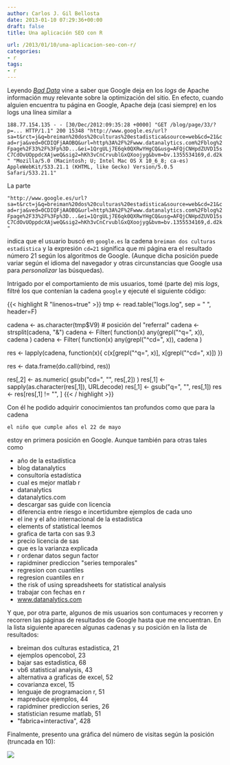 ```yaml
---
author: Carlos J. Gil Bellosta
date: 2013-01-10 07:29:36+00:00
draft: false
title: Una aplicación SEO con R

url: /2013/01/10/una-aplicacion-seo-con-r/
categories:
- r
tags:
- r
---
```


Leyendo [_Bad Data_](http://shop.oreilly.com/product/0636920024422.do) vine a saber que Google deja en los _logs_ de Apache información muy relevante sobre la optimización del sitio. En efecto, cuando alguien encuentra tu página en Google, Apache deja (casi siempre) en los logs una línea similar a

`188.77.154.135 - - [30/Dec/2012:09:35:28 +0000] "GET /blog/page/33/?p=... HTTP/1.1" 200 15348 "http://www.google.es/url?sa=t&rct=j&q=breiman%20dos%20culturas%20estadistica&source=web&cd=21&cad=rja&ved=0CDIQFjAAOBQ&url=http%3A%2F%2Fwww.datanalytics.com%2Fblog%2Fpage%2F33%2F%3Fp%3D...&ei=1QrgULj7E6qk0QXRwYHgCQ&usg=AFQjCNHpdZUVD15sC7CdOvUOppdcXAjweQ&sig2=hKh3vCnCrvublGxQXoojyg&bvm=bv.1355534169,d.d2k" "Mozilla/5.0 (Macintosh; U; Intel Mac OS X 10_6_8; ca-es) AppleWebKit/533.21.1 (KHTML, like Gecko) Version/5.0.5 Safari/533.21.1"`

La parte

`"http://www.google.es/url?sa=t&rct=j&q=breiman%20dos%20culturas%20estadistica&source=web&cd=21&cad=rja&ved=0CDIQFjAAOBQ&url=http%3A%2F%2Fwww.datanalytics.com%2Fblog%2Fpage%2F33%2F%3Fp%3D...&ei=1QrgULj7E6qk0QXRwYHgCQ&usg=AFQjCNHpdZUVD15sC7CdOvUOppdcXAjweQ&sig2=hKh3vCnCrvublGxQXoojyg&bvm=bv.1355534169,d.d2k"`

indica que el usuario buscó en `google.es` la cadena `breiman dos culturas estadistica` y la expresión `cd=21` significa que mi página era el resultado número 21 según los algoritmos de Google. (Aunque dicha posición puede variar según el idioma del navegador y otras circunstancias que Google usa para _personalizar_ las búsquedas).

Intrigado por el comportamiento de mis usuarios, tomé (parte de) mis _logs_, filtré los que contenían la cadena `google` y ejecuté el siguiente código:

{{< highlight R "linenos=true" >}}
tmp <- read.table("logs.log", sep = " ", header=F)

cadena <- as.character(tmp$V9)   # posición del "referral"
cadena <- strsplit(cadena, "&")
cadena <- Filter( function(x) any(grepl("^q=",  x)), cadena )
cadena <- Filter( function(x) any(grepl("^cd=", x)), cadena )

res <- lapply(cadena, function(x){
		c(x[grepl("^q=", x)], x[grepl("^cd=", x)])
})

res <- data.frame(do.call(rbind, res))

res[,2] <- as.numeric( gsub("cd=", "", res[,2]) )
res[,1] <- sapply(as.character(res[,1]), URLdecode)
res[,1] <- gsub("q=", "", res[,1])
res <- res[res[,1] != "", ]
{{< / highlight >}}

Con él he podido adquirir conocimientos tan profundos como que para la cadena

`el niño que cumple años el 22 de mayo`

estoy en primera posición en Google. Aunque también para otras tales como

* año de la estadística
* blog datanalytics
* consultoría estadística
* cual es mejor matlab r
* datanalytics
* datanalytics.com
* descargar sas guide con licencia
* diferencia entre riesgo e incertidumbre ejemplos de cada uno
* el ine y el año internacional de la estadistica
* elements of statistical leemos
* grafica de tarta con sas 9.3
* precio licencia de sas
* que es la varianza explicada
* r ordenar datos segun factor
* rapidminer prediccion "series temporales"
* regresion con cuantiles
* regresion cuantiles en r
* the risk of using spreadsheets for statistical analysis
* trabajar con fechas en r
* www.datanalytics.com

Y que, por otra parte, algunos de mis usuarios son contumaces y recorren y recorren las páginas de resultados de Google hasta que me encuentran. En la lista siguiente aparecen algunas cadenas y su posición en la lista de resultados:

* breiman dos culturas estadistica, 21
* ejemplos opencobol, 23
* bajar sas estadistica, 68
* vb6 statistical analysis, 43
* alternativa a graficas de excel, 52
* covarianza excel, 15
* lenguaje de programacion r, 51
* mapreduce ejemplos, 44
* rapidminer prediccion series, 26
* statistician resume matlab, 51
* "fabrica+interactiva", 428

Finalmente, presento una gráfica del número de visitas según la posición (truncada en 10):

[![](/wp-uploads/2013/01/visitas_por_posicion1.png#center)
](/wp-uploads/2013/01/visitas_por_posicion1.png#center)

